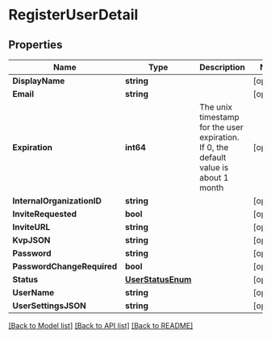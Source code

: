 # RegisterUserDetail

## Properties

Name | Type | Description | Notes
------------ | ------------- | ------------- | -------------
**DisplayName** | **string** |  | [optional] 
**Email** | **string** |  | [optional] 
**Expiration** | **int64** | The unix timestamp for the user expiration. If 0, the default value is about 1 month | [optional] 
**InternalOrganizationID** | **string** |  | [optional] 
**InviteRequested** | **bool** |  | [optional] 
**InviteURL** | **string** |  | [optional] 
**KvpJSON** | **string** |  | [optional] 
**Password** | **string** |  | [optional] 
**PasswordChangeRequired** | **bool** |  | [optional] 
**Status** | [**UserStatusEnum**](UserStatusEnum.md) |  | [optional] 
**UserName** | **string** |  | [optional] 
**UserSettingsJSON** | **string** |  | [optional] 

[[Back to Model list]](../README.md#documentation-for-models) [[Back to API list]](../README.md#documentation-for-api-endpoints) [[Back to README]](../README.md)


